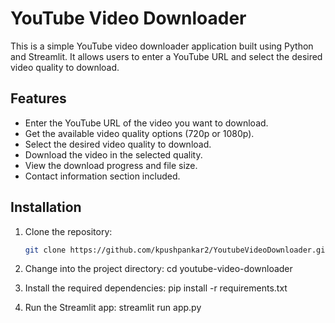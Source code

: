 # YouTube Video Downloader

This is a simple YouTube video downloader application built using Python and Streamlit. It allows users to enter a YouTube URL and select the desired video quality to download.

## Features

- Enter the YouTube URL of the video you want to download.
- Get the available video quality options (720p or 1080p).
- Select the desired video quality to download.
- Download the video in the selected quality.
- View the download progress and file size.
- Contact information section included.

## Installation

1. Clone the repository:

   ```bash
   git clone https://github.com/kpushpankar2/YoutubeVideoDownloader.git
2.  Change into the project directory: cd youtube-video-downloader
3.  Install the required dependencies:  pip install -r requirements.txt
4.  Run the Streamlit app: streamlit run app.py

